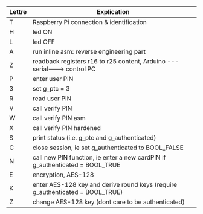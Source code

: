| Lettre | Explication | 
|-----------|-----------|
| T | Raspberry Pi connection & identification | 
| H | led ON | 
| L | led OFF | 
| A | run inline asm: reverse engineering part | 
| Z | readback registers r16 to r25 content, Arduino ---serial---> control PC | 
| P | enter user PIN | 
| 3 | set g_ptc = 3 | 
| R | read user PIN | 
| V | call verify PIN | 
| W | call verify PIN asm | 
| X | call verify PIN hardened | 
| S | print status (i.e. g_ptc and g_authenticated) | 
| C | close session, ie set g_authenticated to BOOL_FALSE | 
| N | call new PIN function, ie enter a new cardPIN if g_authenticated = BOOL_TRUE | 
| E | encryption, AES-128 | 
| K | enter AES-128 key and derive round keys (require g_authenticated = BOOL_TRUE) | 
| Z | change AES-128 key (dont care to be authenticated)



